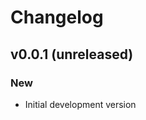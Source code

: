 Changelog
=========

v0.0.1 (unreleased)
-------------------

### New

- Initial development version

